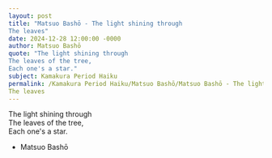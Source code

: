 ```yaml
---
layout: post
title: "Matsuo Bashō - The light shining through  
The leaves"
date: 2024-12-28 12:00:00 -0000
author: Matsuo Bashō
quote: "The light shining through  
The leaves of the tree,  
Each one's a star."
subject: Kamakura Period Haiku
permalink: /Kamakura Period Haiku/Matsuo Bashō/Matsuo Bashō - The light shining through  
The leaves
---
```


The light shining through  
The leaves of the tree,  
Each one's a star.

- Matsuo Bashō
